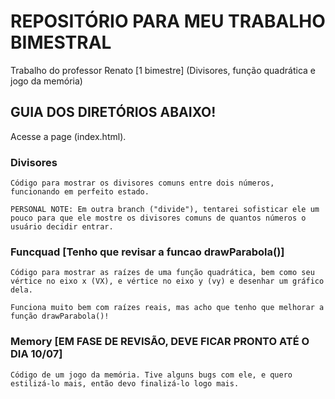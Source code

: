 # REPOSITÓRIO PARA MEU TRABALHO BIMESTRAL
Trabalho do professor Renato [1 bimestre] (Divisores, função quadrática e jogo da memória)

## GUIA DOS DIRETÓRIOS ABAIXO!

Acesse a page (index.html).


### Divisores

    Código para mostrar os divisores comuns entre dois números, funcionando em perfeito estado.
    
    PERSONAL NOTE: Em outra branch ("divide"), tentarei sofisticar ele um pouco para que ele mostre os divisores comuns de quantos números o usuário decidir entrar.


### Funcquad [Tenho que revisar a funcao drawParabola()]

    Código para mostrar as raízes de uma função quadrática, bem como seu vértice no eixo x (VX), e vértice no eixo y (vy) e desenhar um gráfico dela.
     
    Funciona muito bem com raízes reais, mas acho que tenho que melhorar a função drawParabola()!


### Memory [EM FASE DE REVISÃO, DEVE FICAR PRONTO ATÉ O DIA 10/07]
    
    Código de um jogo da memória. Tive alguns bugs com ele, e quero estilizá-lo mais, então devo finalizá-lo logo mais. 





